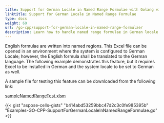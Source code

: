 ```yaml
---
title: Support for German Locale in Named Range Formulae with Golang via C++
linktitle: Support for German Locale in Named Range Formulae
type: docs
weight: 60
url: /go-cpp/support-for-german-locale-in-named-range-formulae/
description: Learn how to handle named range formulae in German locale using Aspose.Cells with Golang via C++.
---
```


English formulae are written into named regions. This Excel file can be opened in an environment where the system is configured to German Locale; however, the English formula shall be translated to the German language. The following example demonstrates this feature, but it requires Excel to be installed in German and the system locale to be set to German as well.

A sample file for testing this feature can be downloaded from the following link:

[sampleNamedRangeTest.xlsm](73990165.xlsm)

{{< gist "aspose-cells-gists" "b414abd53259bbc47d2c3c0fe985395b" "Examples-GO-CPP-SupportForGermanLocaleInNamedRangeFormulae.go" >}}